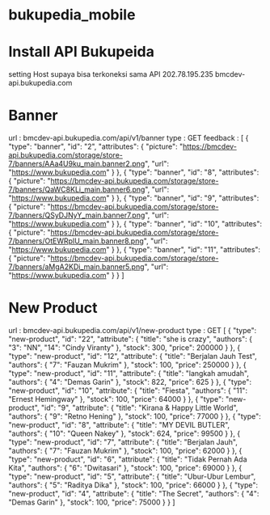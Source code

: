 # bukupedia_mobile

# Install API Bukupeida
setting Host supaya bisa terkoneksi sama API 
202.78.195.235 bmcdev-api.bukupedia.com

# Banner
url  : bmcdev-api.bukupedia.com/api/v1/banner
type : GET
feedback :
[
    {
        "type": "banner",
        "id": "2",
        "attributes": {
            "picture": "https://bmcdev-api.bukupedia.com/storage/store-7/banners/AAa4U9ku_main.banner2.png",
            "url": "https://www.bukupedia.com"
        }
    },
    {
        "type": "banner",
        "id": "8",
        "attributes": {
            "picture": "https://bmcdev-api.bukupedia.com/storage/store-7/banners/QaWC8KLi_main.banner6.png",
            "url": "https://www.bukupedia.com"
        }
    },
    {
        "type": "banner",
        "id": "9",
        "attributes": {
            "picture": "https://bmcdev-api.bukupedia.com/storage/store-7/banners/QSyDJNyY_main.banner7.png",
            "url": "https://www.bukupedia.com"
        }
    },
    {
        "type": "banner",
        "id": "10",
        "attributes": {
            "picture": "https://bmcdev-api.bukupedia.com/storage/store-7/banners/OtEWRpIU_main.banner8.png",
            "url": "https://www.bukupedia.com"
        }
    },
    {
        "type": "banner",
        "id": "11",
        "attributes": {
            "picture": "https://bmcdev-api.bukupedia.com/storage/store-7/banners/aMgA2KDi_main.banner5.png",
            "url": "https://www.bukupedia.com"
        }
    }
]

# New Product 
url  : bmcdev-api.bukupedia.com/api/v1/new-product
type : GET
[
    {
        "type": "new-product",
        "id": "22",
        "attribute": {
            "title": "she is crazy",
            "authors": {
                "3": "NN",
                "14": "Cindy Viranty"
            },
            "stock": 300,
            "price": 200000
        }
    },
    {
        "type": "new-product",
        "id": "12",
        "attribute": {
            "title": "Berjalan Jauh Test",
            "authors": {
                "7": "Fauzan Mukrim"
            },
            "stock": 100,
            "price": 250000
        }
    },
    {
        "type": "new-product",
        "id": "11",
        "attribute": {
            "title": "langkah amudah",
            "authors": {
                "4": "Demas Garin"
            },
            "stock": 822,
            "price": 625
        }
    },
    {
        "type": "new-product",
        "id": "10",
        "attribute": {
            "title": "Fiesta",
            "authors": {
                "11": "Ernest Hemingway"
            },
            "stock": 100,
            "price": 64000
        }
    },
    {
        "type": "new-product",
        "id": "9",
        "attribute": {
            "title": "Kirana & Happy Little World",
            "authors": {
                "9": "Retno Hening"
            },
            "stock": 100,
            "price": 77000
        }
    },
    {
        "type": "new-product",
        "id": "8",
        "attribute": {
            "title": "MY DEVIL BUTLER",
            "authors": {
                "10": "Queen Nakey"
            },
            "stock": 624,
            "price": 99500
        }
    },
    {
        "type": "new-product",
        "id": "7",
        "attribute": {
            "title": "Berjalan Jauh",
            "authors": {
                "7": "Fauzan Mukrim"
            },
            "stock": 100,
            "price": 62000
        }
    },
    {
        "type": "new-product",
        "id": "6",
        "attribute": {
            "title": "Tidak Pernah Ada Kita",
            "authors": {
                "6": "Dwitasari"
            },
            "stock": 100,
            "price": 69000
        }
    },
    {
        "type": "new-product",
        "id": "5",
        "attribute": {
            "title": "Ubur-Ubur Lembur",
            "authors": {
                "5": "Raditya Dika"
            },
            "stock": 100,
            "price": 66000
        }
    },
    {
        "type": "new-product",
        "id": "4",
        "attribute": {
            "title": "The Secret",
            "authors": {
                "4": "Demas Garin"
            },
            "stock": 100,
            "price": 75000
        }
    }
]